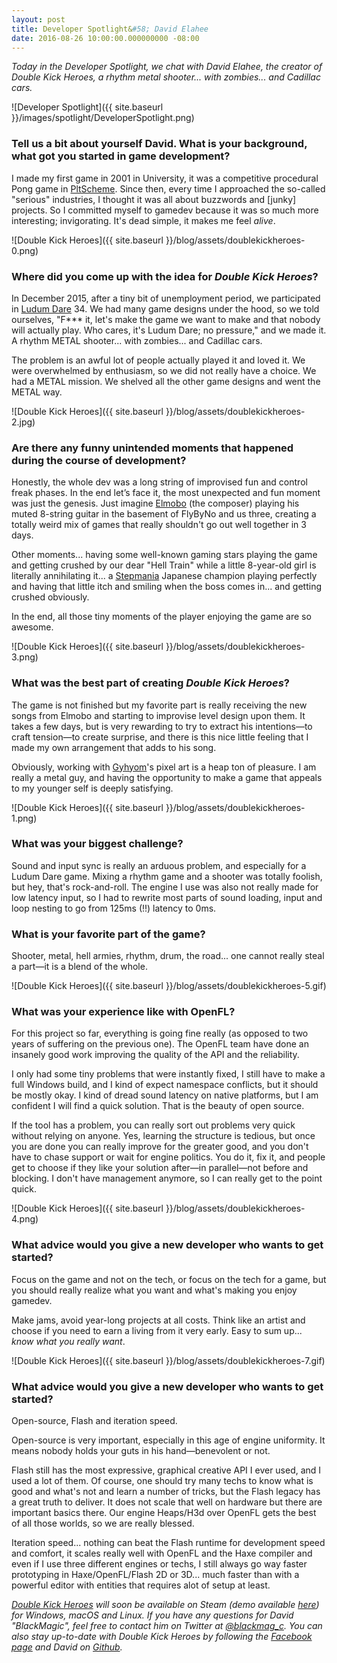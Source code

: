 ```yaml
---
layout: post
title: Developer Spotlight&#58; David Elahee
date: 2016-08-26 10:00:00.000000000 -08:00
---
```


_Today in the Developer Spotlight, we chat with David Elahee, the creator of Double Kick Heroes, a rhythm metal shooter... with zombies... and Cadillac cars._

![Developer Spotlight]({{ site.baseurl }}/images/spotlight/DeveloperSpotlight.png)

### Tell us a bit about yourself David. What is your background, what got you started in game development?

I made my first game in 2001 in University, it was a competitive procedural Pong game in [PltScheme](https://en.wikipedia.org/wiki/Racket_(programming_language)). Since then, every time I approached the so-called "serious" industries, I thought it was all about buzzwords and [junky] projects. So I committed myself to gamedev because it was so much more interesting; invigorating. It's dead simple, it makes me feel _alive_.

![Double Kick Heroes]({{ site.baseurl }}/blog/assets/doublekickheroes-0.png)

### Where did you come up with the idea for _Double Kick Heroes_?

In December 2015, after a tiny bit of unemployment period, we participated in [Ludum Dare](http://ludumdare.com/compo/) 34. We had many game designs under the hood, so we told ourselves, "F*** it, let's make the game we want to make and that nobody will actually play. Who cares, it's Ludum Dare; no pressure," and we made it. A rhythm METAL shooter... with zombies... and Cadillac cars.

The problem is an awful lot of people actually played it and loved it. We were overwhelmed by enthusiasm, so we did not really have a choice. We had a METAL mission. We shelved all the other game designs and went the METAL way.

![Double Kick Heroes]({{ site.baseurl }}/blog/assets/doublekickheroes-2.jpg)

### Are there any funny unintended moments that happened during the course of development?

Honestly, the whole dev was a long string of improvised fun and control freak phases. In the end let’s face it, the most unexpected and fun moment was just the genesis. Just imagine [Elmobo](https://en.wikipedia.org/wiki/Fr%C3%A9d%C3%A9ric_Motte) (the composer) playing his muted 8-string guitar in the basement of FlyByNo and us three, creating a totally weird mix of games that really shouldn't go out well together in 3 days.

Other moments... having some well-known gaming stars playing the game and getting crushed by our dear "Hell Train" while a little 8-year-old girl is literally annihilating it... a [Stepmania](https://en.wikipedia.org/wiki/StepMania) Japanese champion playing perfectly and having that little itch and smiling when the boss comes in... and getting crushed obviously.

In the end, all those tiny moments of the player enjoying the game are so awesome.

![Double Kick Heroes]({{ site.baseurl }}/blog/assets/doublekickheroes-3.png)

### What was the best part of creating _Double Kick Heroes_?

The game is not finished but my favorite part is really receiving the new songs from Elmobo and starting to improvise level design upon them. It takes a few days, but is very rewarding to try to extract his intentions&mdash;to craft tension&mdash;to create surprise, and there is this nice little feeling that I made my own arrangement that adds to his song.

Obviously, working with [Gyhyom](http://gyhyom.tumblr.com/)'s pixel art is a heap ton of pleasure. I am really a metal guy, and having the opportunity to make a game that appeals to my younger self is deeply satisfying.

![Double Kick Heroes]({{ site.baseurl }}/blog/assets/doublekickheroes-1.png)

### What was your biggest challenge?

Sound and input sync is really an arduous problem, and especially for a Ludum Dare game. Mixing a rhythm game and a shooter was totally foolish, but hey, that's rock-and-roll. The engine I use was also not really made for low latency input, so I had to rewrite most parts of sound loading, input and loop nesting to go from 125ms (!!) latency to 0ms.

### What is your favorite part of the game?

Shooter, metal, hell armies, rhythm, drum, the road... one cannot really steal a part&mdash;it is a blend of the whole. 

![Double Kick Heroes]({{ site.baseurl }}/blog/assets/doublekickheroes-5.gif)

### What was your experience like with OpenFL?

For this project so far, everything is going fine really (as opposed to two years of suffering on the previous one). The OpenFL team have done an insanely good work improving the quality of the API and the reliability.

I only had some tiny problems that were instantly fixed, I still have to make a full Windows build, and I kind of expect namespace conflicts, but it should be mostly okay. I kind of dread sound latency on native platforms, but I am confident I will find a quick solution. That is the beauty of open source.

If the tool has a problem, you can really sort out problems very quick without relying on anyone. Yes, learning the structure is tedious, but once you are done you can really improve for the greater good, and you don't have to chase support or wait for engine politics. You do it, fix it, and people get to choose if they like your solution after&mdash;in parallel&mdash;not before and blocking. I don't have management anymore, so I can really get to the point quick.

![Double Kick Heroes]({{ site.baseurl }}/blog/assets/doublekickheroes-4.png)

### What advice would you give a new developer who wants to get started?

Focus on the game and not on the tech, or focus on the tech for a game, but you should really realize what you want and what's making you enjoy gamedev.

Make jams, avoid year-long projects at all costs. Think like an artist and choose if you need to earn a living from it very early. Easy to sum up... _know what you really want_.

![Double Kick Heroes]({{ site.baseurl }}/blog/assets/doublekickheroes-7.gif)

### What advice would you give a new developer who wants to get started?

Open-source, Flash and iteration speed.

Open-source is very important, especially in this age of engine uniformity. It means nobody holds your guts in his hand&mdash;benevolent or not.

Flash still has the most expressive, graphical creative API I ever used, and I used a lot of them. Of course, one should try many techs to know what is good and what's not and learn a number of tricks, but the Flash legacy has a great truth to deliver. It does not scale that well on hardware but there are important basics there. Our engine Heaps/H3d over OpenFL gets the best of all those worlds, so we are really blessed.

Iteration speed... nothing can beat the Flash runtime for development speed and comfort, it scales really well with OpenFL and the Haxe compiler and even if I use three different engines or techs, I still always go way faster prototyping in Haxe/OpenFL/Flash 2D or 3D... much faster than with a powerful editor with entities that requires alot of setup at least.

_[Double Kick Heroes](http://www.doublekickheroes.rocks) will soon be available on Steam (demo available [here](https://steamcommunity.com/sharedfiles/filedetails/?id=650407962)) for Windows, macOS and Linux. If you have any questions for David "BlackMagic", feel free to contact him on Twitter at [@blackmag_c](http://www.twitter.com/blackmag_c). You can also stay up-to-date with Double Kick Heroes by following the [Facebook page](https://www.facebook.com/double.kick.heroes/) and David on [Github](http://www.github.com/delahee)._
